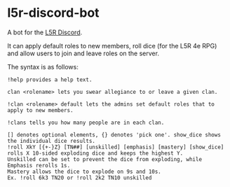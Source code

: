 # l5r-discord-bot
A bot for the [L5R Discord](https://discord.gg/zPvBePb).

It can apply default roles to new members, roll dice (for the L5R 4e RPG) and allow users to join and leave roles on the server.

The syntax is as follows:

```
!help provides a help text.

clan <rolename> lets you swear allegiance to or leave a given clan.

!clan <rolename> default lets the admins set default roles that to apply to new members. 

!clans tells you how many people are in each clan.

[] denotes optional elements, {} denotes 'pick one'. show_dice shows the individual dice results.
!roll XkY [{+-}Z} [TN##] [unskilled] [emphasis] [mastery] [show_dice] rolls X 10-sided exploding dice and keeps the highest Y.
Unskilled can be set to prevent the dice from exploding, while Emphasis rerolls 1s.
Mastery allows the dice to explode on 9s and 10s.
Ex. !roll 6k3 TN20 or !roll 2k2 TN10 unskilled

```

